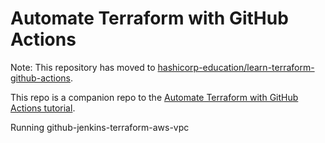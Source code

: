 # Automate Terraform with GitHub Actions

Note: This repository has moved to [hashicorp-education/learn-terraform-github-actions](https://github.com/hashicorp-education/learn-terraform-github-actions).

This repo is a companion repo to the [Automate Terraform with GitHub Actions tutorial](https://developer.hashicorp.com/terraform/tutorials/automation/github-actions).

Running github-jenkins-terraform-aws-vpc
